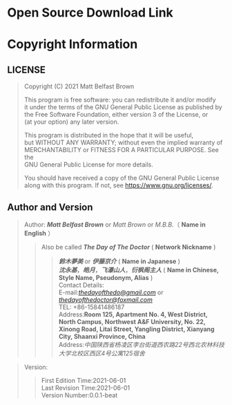 # Open Source Download Link 





# Copyright Information  
## LICENSE  
> Copyright (C) 2021  Matt Belfast Brown  
>   
> This program is free software: you can redistribute it and/or modify  
> it under the terms of the GNU General Public License as published by  
> the Free Software Foundation, either version 3 of the License, or  
> (at your option) any later version.  
>    
> This program is distributed in the hope that it will be useful,  
> but WITHOUT ANY WARRANTY; without even the implied warranty of  
> MERCHANTABILITY or FITNESS FOR A PARTICULAR PURPOSE.  See the  
> GNU General Public License for more details.  
>   
> You should have received a copy of the GNU General Public License  
> along with this program.  If not, see <https://www.gnu.org/licenses/>.  

## Author and Version
> Author: ***Matt Belfast Brown*** or *Matt Brown* or *M.B.B.*（ **Name in English** ）  
>> Also be called ***The Day of The Doctor*** ( **Network Nickname** )  
>>> ***鈴木夢美*** or ***伊藤京介*** ( **Name in Japanese** )  
>>> ***沈永基***，***皓月***，***飞瀑山人***，***衍枫阁主人*** ( **Name in Chinese, Style Name, Pseudonym, Alias** )  
>> Contact Details:  
>>> E-mail:*thedayofthedo@gmail.com* or *thedayofthedoctor@foxmail.com*  
>>> TEL: \+86-15841486187  
>>> Address:**Room 125, Apartment No. 4, West District, North Campus, Northwest A&F University, No. 22, Xinong Road, Litai Street, Yangling District, Xianyang City, Shaanxi Province, China**  
>>> Address:*中国陕西省杨凌区李台街道西农路22号西北农林科技大学北校区西区4号公寓125宿舍*  
  
> Version:  
>> First Edition Time:2021-06-01  
>> Last Revision Time:2021-06-01  
>> Version Number:0.0.1-beat  
